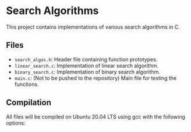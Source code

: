 
# Search Algorithms

This project contains implementations of various search algorithms in C.

## Files

- `search_algos.h`: Header file containing function prototypes.
- `linear_search.c`: Implementation of linear search algorithm.
- `binary_search.c`: Implementation of binary search algorithm.
- `main.c`: (Not to be pushed to the repository) Main file for testing the functions.

## Compilation

All files will be compiled on Ubuntu 20.04 LTS using gcc with the following options:

